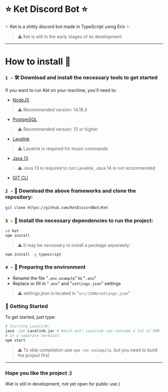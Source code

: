 # ⭐ Ket Discord Bot ⭐
✨ Ket is a shitty discord bot made in TypeScript using Eris ✨
> ⚠️ Ket is still in the early stages of its development

- - - -

# How to install 🤔
### `1 -` 🛠️ Download and install the necessary tools to get started
If you want to run Ket on your machine, you'll need to:
- [NodeJS](https://nodejs.org/pt-br/)
> ⚠️ Recommended version: 14.18.3
- [PostgreSQL](https://www.postgresql.org/download/)
> ⚠️ Recommended version: 13 or higher
- [Lavalink](https://ci.fredboat.com/repository/download/Lavalink_Build/9347:id/Lavalink.jar)
> ⚠️ Lavalink is required for music commands
- [Java 13](https://www.oracle.com/java/technologies/javase/jdk13-archive-downloads.html)
> ⚠️ Java 13 is required to run Lavalink, Java 14 is not recommended
- [GIT CLI](https://git-scm.com/downloads)

### `2 -` 📁 Download the above frameworks and clone the repository:
```bash
git clone https://github.com/KetDiscordBot/Ket
```

### `3 -` 🧰 Install the necessary dependencies to run the project:
```bash
cd ket
npm install
```
> ⚠️ It may be necessary to install a package separately:
```bash
npm install -g typescript
```
### `4 -` 🌿 Preparing the environment
- Rename the file "`.env.example`" to "`.env`"
- Replace or fill in "`.env`" and "`settings.json`" settings
> ⚠️ settings.json is located in "`src/JSON/settings.json`"

### 🚀 Getting Started
To get started, just type:
``` bash
# Starting Lavalink:
java -jar Lavalink.jar # Watch out! Lavalink can consume a lot of RAM
# in a separate terminal:
npm start
```
> ⚠️ To skip compilation use `npm run noCompile`, but you need to build the project first

- - - -

### Hope you like the project :)

(Ket is still in development, not yet open for public use.)